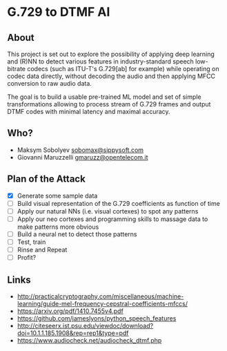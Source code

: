# G.729 to DTMF AI

## About

This project is set out to explore the possibility of applying deep learning
and (R)NN to detect various features in industry-standard speech low-bitrate
codecs (such as ITU-T's G.729[ab] for example) while operating on codec data
directly, without decoding the audio and then applying MFCC conversion to raw
audio data.

The goal is to build a usable pre-trained ML model and set of simple
transformations allowing to process stream of G.729 frames and output DTMF
codes with minimal latency and maximal accuracy.

## Who?

- Maksym Sobolyev <sobomax@sippysoft.com>
- Giovanni Maruzzelli <gmaruzz@opentelecom.it>

## Plan of the Attack

 - [x] Generate some sample data
 - [ ] Build visual representation of the G.729 coefficients as function of time
 - [ ] Apply our natural NNs (i.e. visual cortexes) to spot any patterns
 - [ ] Apply our neo cortexes and programming skills to massage data to make patterns more obvious
 - [ ] Build a neural net to detect those patterns
 - [ ] Test, train
 - [ ] Rinse and Repeat
 - [ ] Profit?

## Links

- http://practicalcryptography.com/miscellaneous/machine-learning/guide-mel-frequency-cepstral-coefficients-mfccs/
- https://arxiv.org/pdf/1410.7455v4.pdf
- https://github.com/jameslyons/python_speech_features
- http://citeseerx.ist.psu.edu/viewdoc/download?doi=10.1.1.185.1908&rep=rep1&type=pdf
- https://www.audiocheck.net/audiocheck_dtmf.php

